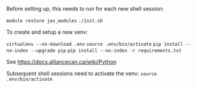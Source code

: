 
Before setting up, this needs to run for each new shell session:

`module restore jax_modules`
`./init.sh`

To create and setup a new venv:

`virtualenv --no-download .env`
`source .env/bin/activate`
`pip install --no-index --upgrade pip`
`pip install --no-index -r requirements.txt`

See https://docs.alliancecan.ca/wiki/Python

Subsequent shell sessions need to activate the venv:
`source .env/bin/activate`